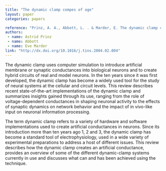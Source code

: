 ```yaml
---
title: "The dynamic clamp compes of age"
layout: paper
categories: papers

reference: "Prinz, A. A., Abbott, L. . & Marder, E. The dynamic clamp comes of age. Trends in Neurosciences 27, 218–224 (2004)."
authors: 
 - name: Astrid Prinz 
 - name: Abbott
 - name: Eve Marder
link: "http://dx.doi.org/10.1016/j.tins.2004.02.004"
---
```


The dynamic clamp uses computer simulation to introduce artificial membrane or synaptic conductances into biological neurons and to create hybrid circuits of real and model neurons. In the ten years since it was first developed, the dynamic clamp has become a widely used tool for the study of neural systems at the cellular and circuit levels. This review describes recent state-of-the-art implementations of the dynamic clamp and summarizes insights gained through its use, ranging from the role of voltage-dependent conductances in shaping neuronal activity to the effects of synaptic dynamics on network behavior and the impact of in vivo-like input on neuronal information processing.  

The term dynamic clamp refers to a variety of hardware and software implementations used to create artificial conductances in neurons. Since its introduction more than ten years ago 1, 2 and 3, the dynamic clamp has become a standard tool of electrophysiology, used in a wide variety of experimental preparations to address a host of different issues. This review describes how the dynamic clamp creates an artificial conductance, provides an overview of some of the different dynamic-clamp systems currently in use and discusses what can and has been achieved using the technique.

